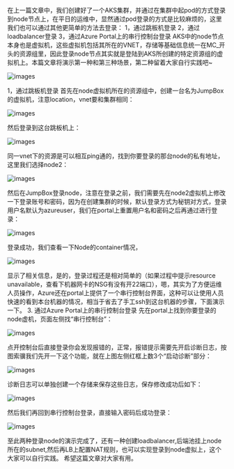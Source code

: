 在上一篇文章中，我们创建好了一个AKS集群，并通过在集群中起pod的方式登录到node节点上，在平日的运维中，显然通过pod登录的方式是比较麻烦的，这里我们也可以通过其他更简单的方法去登录：
1，通过跳板机登录
2，通过loadbalancer登录
3，通过Azure Portal上的串行控制台登录
AKS中的node节点本身也是虚拟机，这些虚拟机包括其所在的VNET，存储等基础信息统一在MC_开头的资源组里，因此登录node节点其实就是登陆到AKS所创建的特定资源组的虚拟机上。本篇文章将演示第一种和第三种场景，第二种留着大家自行实践吧~

![images](https://github.com/JanlenHu/OCPChinaPTSALLDOCS/blob/master/01.BLOG/images/AKS初体验%EF%BC%882%EF%BC%89%EF%BC%9A登录到node节点的几种方式1.png)

1，通过跳板机登录
首先在node虚拟机所在的资源组中，创建一台名为JumpBox的虚拟机，注意location，vnet要和集群相同：

![images](https://github.com/JanlenHu/OCPChinaPTSALLDOCS/blob/master/01.BLOG/images/AKS初体验%EF%BC%882%EF%BC%89%EF%BC%9A登录到node节点的几种方式2.png)
 
然后登录到这台跳板机上：

![images](https://github.com/JanlenHu/OCPChinaPTSALLDOCS/blob/master/01.BLOG/images/AKS初体验%EF%BC%882%EF%BC%89%EF%BC%9A登录到node节点的几种方式3.png)

同一vnet下的资源是可以相互ping通的，找到你要登录的那台node的私有地址，这里我们选择node2：

![images](https://github.com/JanlenHu/OCPChinaPTSALLDOCS/blob/master/01.BLOG/images/AKS初体验%EF%BC%882%EF%BC%89%EF%BC%9A登录到node节点的几种方式4.png)
 
然后在JumpBox登录node，注意在登录之前，我们需要先在node2虚拟机上修改一下登录账号和密码，因为在创建集群的时候，默认登录方式为秘钥对方式，登录用户名默认为azureuser，我们在portal上重置用户名和密码之后再通过进行登录：

![images](https://github.com/JanlenHu/OCPChinaPTSALLDOCS/blob/master/01.BLOG/images/AKS初体验%EF%BC%882%EF%BC%89%EF%BC%9A登录到node节点的几种方式5.png)

登录成功，我们查看一下Node的container情况，

![images](https://github.com/JanlenHu/OCPChinaPTSALLDOCS/blob/master/01.BLOG/images/AKS初体验%EF%BC%882%EF%BC%89%EF%BC%9A登录到node节点的几种方式6.png)

显示了相关信息，是的，登录过程还是相对简单的（如果过程中提示resource unavailable，查看下机器网卡的NSG有没有开22端口），嗯，其实为了方便运维人员操作，Azure还在portal上提供了一个串行控制台界面，这种可以让使用人员快速的看到本台机器的情况，相当于省去了手工ssh到这台机器的步骤，下面演示一下。
3. 通过Azure Portal上的串行控制台登录
先在portal上找到你要登录的node虚机，页面左侧找“串行控制台”：

![images](https://github.com/JanlenHu/OCPChinaPTSALLDOCS/blob/master/01.BLOG/images/AKS初体验%EF%BC%882%EF%BC%89%EF%BC%9A登录到node节点的几种方式7.png)

点开控制台后直接登录你会发现报错的，正常，报错提示需要先开启诊断日志，按图索骥我们先开一下这个功能，就在上图左侧红框上数3个“启动诊断”部分：

![images](https://github.com/JanlenHu/OCPChinaPTSALLDOCS/blob/master/01.BLOG/images/AKS初体验%EF%BC%882%EF%BC%89%EF%BC%9A登录到node节点的几种方式8.png)

诊断日志可以单独创建一个存储来保存这些日志，保存修改成功后如下：

![images](https://github.com/JanlenHu/OCPChinaPTSALLDOCS/blob/master/01.BLOG/images/AKS初体验%EF%BC%882%EF%BC%89%EF%BC%9A登录到node节点的几种方式9.png)

然后我们再回到串行控制台登录，直接输入密码后成功登录：

![images](https://github.com/JanlenHu/OCPChinaPTSALLDOCS/blob/master/01.BLOG/images/AKS初体验%EF%BC%882%EF%BC%89%EF%BC%9A登录到node节点的几种方式10.png)
 
至此两种登录node的演示完成了，还有一种创建loadbalancer,后端池挂上node所在的subnet,然后再LB上配置NAT规则，也可以实现登录到node虚拟上，这个大家可以自行实践。
希望这篇文章对大家有用。
